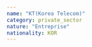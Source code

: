 ```yaml
---
name: "KT(Korea Telecom)"
category: private_sector
nature: "Entreprise"
nationality: KOR
---
```

    